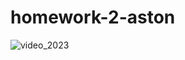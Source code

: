 # homework-2-aston
![video_2023](https://github.com/VladimirLubeznyh/homework-2-aston/assets/106582556/83662032-5bfb-44af-a031-702d6c2f0595)
